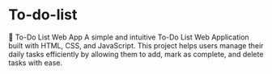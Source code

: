 # To-do-list
📝 To-Do List Web App  A simple and intuitive To-Do List Web Application built with HTML, CSS, and JavaScript. This project helps users manage their daily tasks efficiently by allowing them to add, mark as complete, and delete tasks with ease.  

